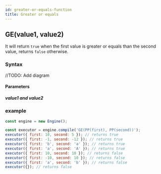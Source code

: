 ```yaml
---
id: greater-or-equals-function
title: Greater or equals
---
```


## GE(value1, value2)

It will return `true` when the first value is greater or equals than the second value, returns `false` otherwise.

### Syntax

//TODO: Add diagram

#### Parameters

##### value1 and value2

### example

```javascript
const engine = new Engine();

const executor = engine.compile('GE(PP(first), PP(second))');
executor({ first: 10, second: 5 }); // returns true
executor({ first: -1, second: -12 }); // returns true
executor({ first: 'b', second: 'a' }); // returns true
executor({ first: 'a', second: 'A' }); // returns true
executor({ first: 10, second: 10 }); // returns false
executor({ first: -10, second: 10 }); // returns false
executor({ first: 'a', second: 'b' }); // returns false
executor({}); // returns false
```
